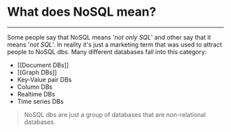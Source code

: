 # What does NoSQL mean?
--- 
Some people say that NoSQL means '*not only SQL*' and other say that it means '*not SQL*'. In reality it's just a marketing term that was used to attract people to NoSQL dbs. Many different databases fall into this category: 
- [[Document DBs]]
- [[Graph DBs]]
- Key-Value pair DBs
- Column DBs
- Realtime DBs
- Time series DBs

> NoSQL dbs are just a group of databases that are non-relational databases.

